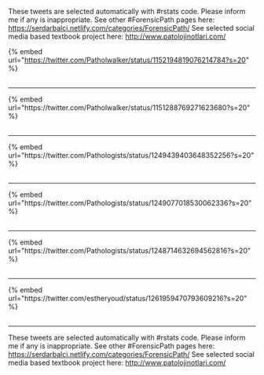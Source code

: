 

These tweets are selected automatically with #rstats code. Please inform me if any is inappropriate.
See other #ForensicPath pages here: https://serdarbalci.netlify.com/categories/ForensicPath/ 
See selected social media based textbook project here: http://www.patolojinotlari.com/

{% embed url="https://twitter.com/Patholwalker/status/1152194819076214784?s=20" %}<br>
<br>
<hr>
{% embed url="https://twitter.com/Patholwalker/status/1151288769271623680?s=20" %}<br>
<br>
<hr>
{% embed url="https://twitter.com/Pathologists/status/1249439403648352256?s=20" %}<br>
<br>
<hr>
{% embed url="https://twitter.com/Pathologists/status/1249077018530062336?s=20" %}<br>
<br>
<hr>
{% embed url="https://twitter.com/Pathologists/status/1248714632694562816?s=20" %}<br>
<br>
<hr>
{% embed url="https://twitter.com/estheryoud/status/1261959470793609216?s=20" %}<br>
<br>
<hr>


These tweets are selected automatically with #rstats code. Please inform me if any is inappropriate.
See other #ForensicPath pages here: https://serdarbalci.netlify.com/categories/ForensicPath/ 
See selected social media based textbook project here: http://www.patolojinotlari.com/
